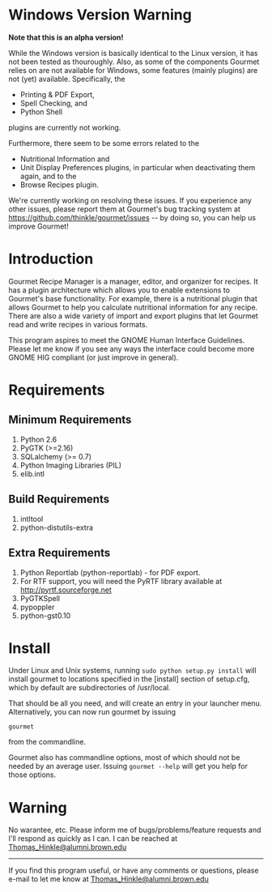 Windows Version Warning
=======================

**Note that this is an alpha version!**

While the Windows version is basically identical to the Linux version, 
it has not been tested as thouroughly. Also, as some of the components Gourmet relies on
are not available for Windows, some features (mainly plugins) are not (yet) available.
Specifically, the

* Printing & PDF Export,
* Spell Checking, and
* Python Shell 

plugins are currently not working.

Furthermore, there seem to be some errors related to the

* Nutritional Information and
* Unit Display Preferences
plugins, in particular when deactivating them again, and to the
* Browse Recipes plugin.

We're currently working on resolving these issues.
If you experience any other issues, please report them at Gourmet's bug tracking system 
at https://github.com/thinkle/gourmet/issues -- by doing so, you can help us improve Gourmet!

Introduction
============

Gourmet Recipe Manager is a manager, editor, and organizer for
recipes. It has a plugin architecture which allows you to enable
extensions to Gourmet's base functionality. For example, there is a
nutritional plugin that allows Gourmet to help you calculate
nutritional information for any recipe. There are also a wide variety
of import and export plugins that let Gourmet read and write recipes
in various formats.

This program aspires to meet the GNOME Human Interface
Guidelines. Please let me know if you see any ways the interface could
become more GNOME HIG compliant (or just improve in general).

Requirements
============

Minimum Requirements
--------------------

1. Python 2.6
2. PyGTK (>=2.16)
3. SQLalchemy (>= 0.7)
4. Python Imaging Libraries (PIL)
5. elib.intl

Build Requirements
------------------

1. intltool
2. python-distutils-extra

Extra Requirements
------------------

1. Python Reportlab (python-reportlab) - for PDF export.
2. For RTF support, you will need the PyRTF library available
   at http://pyrtf.sourceforge.net
3. PyGTKSpell
4. pypoppler
5. python-gst0.10

Install
=======

Under Linux and Unix systems, running `sudo python setup.py install` will
install gourmet to locations specified in the [install] section of setup.cfg,
which by default are subdirectories of /usr/local.

That should be all you need, and will create an entry in your launcher menu.
Alternatively, you can now run gourmet by issuing

`gourmet`

from the commandline.

Gourmet also has commandline options, most of which should not be
needed by an average user. Issuing `gourmet --help` will get you help
for those options.

Warning
=======

No warantee, etc. Please inform me of bugs/problems/feature
requests and I'll respond as quickly as I can. I can be reached
at Thomas_Hinkle@alumni.brown.edu

----

If you find this program useful, or have any comments or questions,
please e-mail to let me know at Thomas_Hinkle@alumni.brown.edu
